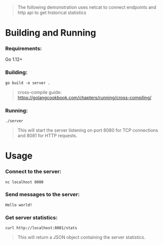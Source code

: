 > The following demonstration uses netcat to connect endpoints and http api to get historical statistics

# Building and Running
### Requirements:
Go 1.12+

### Building:
```go build -o server .```
> cross-compile guide: https://golangcookbook.com/chapters/running/cross-compiling/


### Running:
```./server```


> This will start the server listening on port 8080 for TCP connections and 8081 for HTTP requests.


# Usage
### Connect to the server:
```nc localhost 8080```

### Send messages to the server:
```Hello world!```

### Get server statistics:
```curl http://localhost:8081/stats```

> This will return a JSON object containing the server statistics.